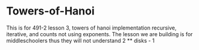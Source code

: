 # Towers-of-Hanoi

This is for 491-2 lesson 3, towers of hanoi implementation recursive, iterative, and counts not using exponents.
The lesson we are building is for middleschoolers thus they will not understand 2 ** disks - 1
